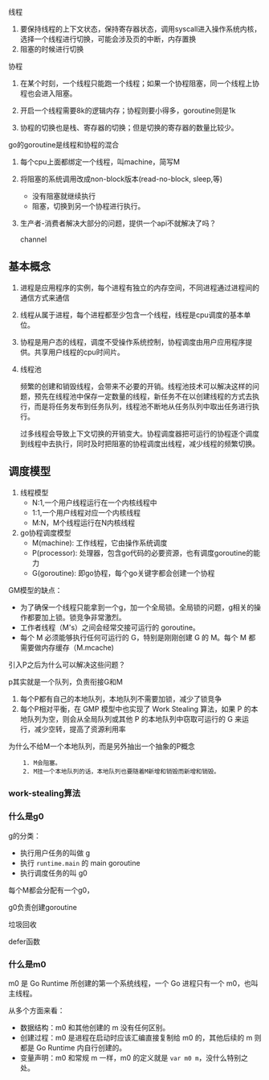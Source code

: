 
线程

1. 要保持线程的上下文状态，保持寄存器状态，调用syscall进入操作系统内核，选择一个线程进行切换，可能会涉及页的中断，内存置换
2. 阻塞的时候进行切换



协程

1. 在某个时刻，一个线程只能跑一个线程；如果一个协程阻塞，同一个线程上协程也会进入阻塞。
2. 开启一个线程需要8k的逻辑内存；协程则要小得多，goroutine则是1k

3. 协程的切换也是栈、寄存器的切换；但是切换的寄存器的数量比较少。



go的goroutine是线程和协程的混合

1. 每个cpu上面都绑定一个线程，叫machine，简写M

2. 将阻塞的系统调用改成non-block版本(read-no-block, sleep,等)

   + 没有阻塞就继续执行
   + 阻塞，切换到另一个协程进行执行。

3. 生产者-消费者解决大部分的问题，提供一个api不就解决了吗？

   channel
   
   

## 基本概念

1. 进程是应用程序的实例，每个进程有独立的内存空间，不同进程通过进程间的通信方式来通信

2. 线程从属于进程，每个进程都至少包含一个线程，线程是cpu调度的基本单位。

3. 协程是用户态的线程，调度不受操作系统控制，协程调度由用户应用程序提供。共享用户线程的cpu时间片。

4. 线程池

   频繁的创建和销毁线程，会带来不必要的开销。线程池技术可以解决这样的问题，预先在线程池中保存一定数量的线程，新任务不在以创建线程的方式去执行，而是将任务发布到任务队列，线程池不断地从任务队列中取出任务进行执行。

   过多线程会导致上下文切换的开销变大。协程调度器把可运行的协程逐个调度到线程中去执行，同时及时把阻塞的协程调度出线程，减少线程的频繁切换。



## 调度模型

1. 线程模型
   + N:1,一个用户线程运行在一个内核线程中
   + 1:1,一个用户线程对应一个内核线程
   + M:N，M个线程运行在N内核线程
2. go协程调度模型
   + M(machine): 工作线程，它由操作系统调度
   + P(processor): 处理器，包含go代码的必要资源，也有调度goroutine的能力
   + G(goroutine): 即go协程，每个go关键字都会创建一个协程

GM模型的缺点：

+ 为了确保一个线程只能拿到一个g，加一个全局锁。全局锁的问题，g相关的操作都要加上锁。锁竞争非常激烈。
+ 工作者线程（M's）之间会经常交接可运行的 goroutine。
+ 每个 M 必须能够执行任何可运行的 G，特别是刚刚创建 G 的 M。每个 M 都需要做内存缓存（M.mcache)



引入P之后为什么可以解决这些问题？

p其实就是一个队列，负责衔接G和M

1. 每个P都有自己的本地队列，本地队列不需要加锁，减少了锁竞争
2. 每个P相对平衡，在 GMP 模型中也实现了 Work Stealing 算法，如果 P 的本地队列为空，则会从全局队列或其他 P 的本地队列中窃取可运行的 G 来运行，减少空转，提高了资源利用率



为什么不给M一个本地队列，而是另外抽出一个抽象的P概念

		1. M会阻塞。
		2. M挂一个本地队列的话，本地队列也要随着M新增和销毁而新增和销毁。



### work-stealing算法



### 什么是g0

g的分类：

+ 执行用户任务的叫做 g
+ 执行 `runtime.main` 的 main goroutine
+ 执行调度任务的叫 g0

每个M都会分配有一个g0，

g0负责创建goroutine

垃圾回收

defer函数



### 什么是m0

m0 是 Go Runtime 所创建的第一个系统线程，一个 Go 进程只有一个 m0，也叫主线程。

从多个方面来看：

- 数据结构：m0 和其他创建的 m 没有任何区别。
- 创建过程：m0 是进程在启动时应该汇编直接复制给 m0 的，其他后续的 m 则都是 Go Runtime 内自行创建的。
- 变量声明：m0 和常规 m 一样，m0 的定义就是 `var m0 m`，没什么特别之处。





